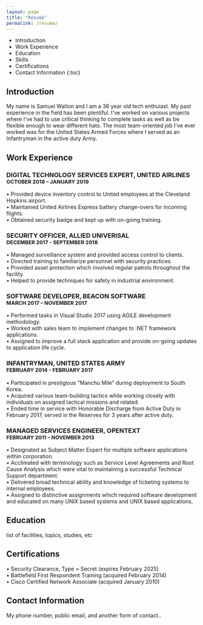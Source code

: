```yaml
---
layout: page
title: "Résumé"
permalink: /resume/
---
```

* Introduction
* Work Experience
* Education
* Skills
* Certifications
* Contact Information
{:toc}

## Introduction
My name is Samuel Walton and I am a 36 year old tech enthuiast. My past experience in the field has been plentiful. I've worked on various projects where I've had to use critical thinking to complete tasks as well as be flexible enough to wear different hats. The most team-oriented job I've ever worked was for the United States Armed Forces where I served as an Infantryman
in the active duty Army.  

## Work Experience

<h3>DIGITAL TECHNOLOGY SERVICES EXPERT, UNITED AIRLINES<br /><small>OCTOBER 2018 – JANUARY 2019</small></h3>
• Provided device inventory control to United employees at the Cleveland Hopkins airport.<br/>
• Maintained United Airlines Express battery change-overs for incoming flights.<br/>
• Obtained security badge and kept up with on-going training.

<h3>SECURITY OFFICER, ALLIED UNIVERISAL<br /><small>DECEMBER 2017 - SEPTEMBER 2018</small></h3>
• Managed surveillance system and provided access control to clients.<br/>
• Directed training to familiarize personnel with security practices.<br/>
• Provided asset protection which involved regular patrols throughout the facility.<br/>
• Helped to provide techniques for safety in industrial environment.

<h3>SOFTWARE DEVELOPER, BEACON SOFTWARE<br /><small>MARCH 2017 – NOVEMBER 2017</small></h3>
• Performed tasks in Visual Studio 2017 using AGILE development methodology.<br/>
• Worked with sales team to implement changes to .NET framework applications.<br/>
• Assigned to improve a full stack application and provide on-going updates to application life cycle.

<h3>INFANTRYMAN, UNITED STATES ARMY<br /><small>FEBRUARY 2014 - FEBRUARY 2017</small></h3>
• Participated in prestigious “Manchu Mile” during deployment to South Korea.<br/>
• Acquired various team-building tactics while working closely with individuals on assigned tactical missions and related.<br/>
• Ended time in service with Honorable Discharge from Active Duty in February 2017, served in the Reserves for 3 years after active duty.

<h3>MANAGED SERVICES ENGINEER, OPENTEXT<br /><small>FEBRUARY 2011 – NOVEMBER 2013</small></h3>
• Designated as Subject Matter Expert for multiple software applications within corporation.<br/>
• Acclimated with terminology such as Service Level Agreements and Root Cause Analysis which were vital to maintaining a successful Technical Support department.<br/>
• Delivered broad technical ability and knowledge of ticketing systems to internal employees.<br/>
• Assigned to distinctive assignments which required software development and educated on many UNIX based systems and UNIX based applications.

## Education
list of facilities, topics, studies, etc

## Certifications
• Security Clearance, Type = Secret (expires February 2025)<br/>
• Battlefield First Respondent Training (acquired February 2014)<br/>
• Cisco Certified Network Associate (acquired January 2010)

## Contact Information
My phone number, public email, and another form of contact..